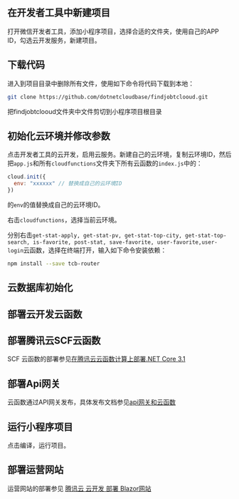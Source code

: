 ##  在开发者工具中新建项目

打开微信开发者工具，添加小程序项目，选择合适的文件夹，使用自己的APP ID，勾选云开发服务，新建项目。

## 下载代码

进入到项目目录中删除所有文件，使用如下命令将代码下载到本地：

```bash
git clone https://github.com/dotnetcloudbase/findjobtclooud.git
```
把findjobtclooud文件夹中文件剪切到小程序项目根目录  
##  初始化云环境并修改参数

点击开发者工具的云开发，启用云服务。新建自己的云环境，复制云环境ID，然后把`app.js`和所有`cloudfunctions`文件夹下所有云函数的`index.js`中的：

```javascript
cloud.init({
  env: "xxxxxx" // 替换成自己的云环境ID
})
```

的`env`的值替换成自己的云环境ID。

右击`cloudfunctions`，选择当前云环境。


分别右击`get-stat-apply, get-stat-pv, get-stat-top-city, get-stat-top-search, is-favorite, post-stat, save-favorite, user-favorite,user-login`云函数，选择在终端打开，输入如下命令安装依赖：

```bash
npm install --save tcb-router
```

##  云数据库初始化

##  部署云开发云函数

##  部署腾讯云SCF云函数

SCF 云函数的部署参见[在腾讯云云函数计算上部署.NET Core 3.1](https://www.cnblogs.com/shanyou/p/scf-dotnet-customruntime.html)
##  部署Api网关

云函数通过API网关发布，具体发布文档参见[api网关和云函数](https://docs.qq.com/doc/DWHJ5VnNuWmFYcEV0?pub=1&dver=2.1.0)

##  运行小程序项目

点击编译，运行项目。

##  部署运营网站

运营网站的部署参见 [腾讯云 云开发 部署 Blazor网站](https://www.cnblogs.com/shanyou/p/13645172.html)
